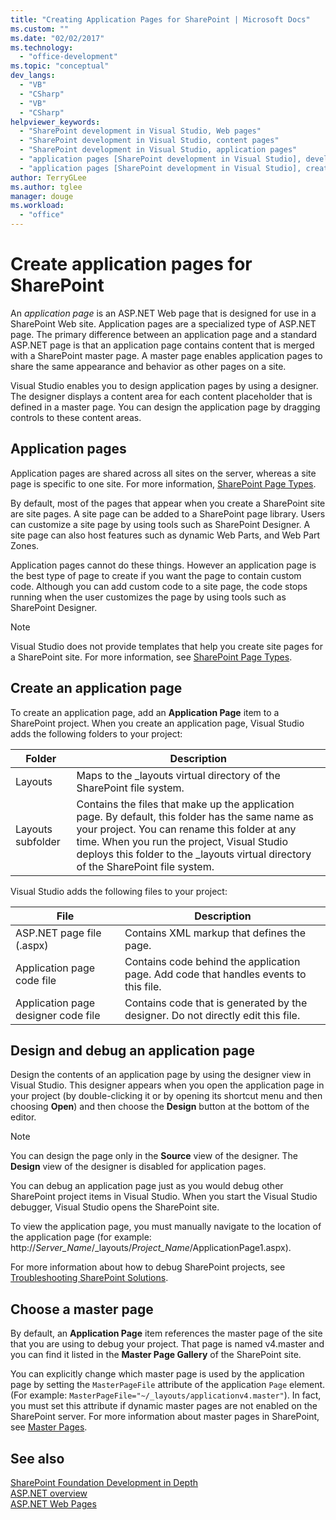 ```yaml
---
title: "Creating Application Pages for SharePoint | Microsoft Docs"
ms.custom: ""
ms.date: "02/02/2017"
ms.technology: 
  - "office-development"
ms.topic: "conceptual"
dev_langs: 
  - "VB"
  - "CSharp"
  - "VB"
  - "CSharp"
helpviewer_keywords: 
  - "SharePoint development in Visual Studio, Web pages"
  - "SharePoint development in Visual Studio, content pages"
  - "SharePoint development in Visual Studio, application pages"
  - "application pages [SharePoint development in Visual Studio], developing"
  - "application pages [SharePoint development in Visual Studio], creating"
author: TerryGLee
ms.author: tglee
manager: douge
ms.workload: 
  - "office"
---
```

# Create application pages for SharePoint
  An *application page* is an ASP.NET Web page that is designed for use in a SharePoint Web site. Application pages are a specialized type of ASP.NET page. The primary difference between an application page and a standard ASP.NET page is that an application page contains content that is merged with a SharePoint master page. A master page enables application pages to share the same appearance and behavior as other pages on a site.  
  
 Visual Studio enables you to design application pages by using a designer. The designer displays a content area for each content placeholder that is defined in a master page. You can design the application page by dragging controls to these content areas.  
  
## Application pages
 Application pages are shared across all sites on the server, whereas a site page is specific to one site. For more information, [SharePoint Page Types](http://go.microsoft.com/fwlink/?LinkID=211584).  
  
 By default, most of the pages that appear when you create a SharePoint site are site pages. A site page can be added to a SharePoint page library. Users can customize a site page by using tools such as SharePoint Designer. A site page can also host features such as dynamic Web Parts, and Web Part Zones.  
  
 Application pages cannot do these things. However an application page is the best type of page to create if you want the page to contain custom code. Although you can add custom code to a site page, the code stops running when the user customizes the page by using tools such as SharePoint Designer.  
  
> [!NOTE]  
>  Visual Studio does not provide templates that help you create site pages for a SharePoint site. For more information, see [SharePoint Page Types](http://go.microsoft.com/fwlink/?LinkID=211584).  
  
## Create an application page
 To create an application page, add an **Application Page** item to a SharePoint project. When you create an application page, Visual Studio adds the following folders to your project:  
  
|Folder|Description|  
|------------|-----------------|  
|Layouts|Maps to the _layouts virtual directory of the SharePoint file system.|  
|Layouts subfolder|Contains the files that make up the application page. By default, this folder has the same name as your project. You can rename this folder at any time. When you run the project, Visual Studio deploys this folder to the _layouts virtual directory of the SharePoint file system.|  
  
 Visual Studio adds the following files to your project:  
  
|File|Description|  
|----------|-----------------|  
|ASP.NET page file (.aspx)|Contains XML markup that defines the page.|  
|Application page code file|Contains code behind the application page. Add code that handles events to this file.|  
|Application page designer code file|Contains code that is generated by the designer. Do not directly edit this file.|  
  
## Design and debug an application page
 Design the contents of an application page by using the designer view in Visual Studio. This designer appears when you open the application page in your project (by double-clicking it or by opening its shortcut menu and then choosing **Open**) and then choose the **Design** button at the bottom of the editor.  
  
> [!NOTE]  
>  You can design the page only in the **Source** view of the designer. The **Design** view of the designer is disabled for application pages.  
  
 You can debug an application page just as you would debug other SharePoint project items in Visual Studio. When you start the Visual Studio debugger, Visual Studio opens the SharePoint site.  
  
 To view the application page, you must manually navigate to the location of the application page (for example: http://*Server_Name*/_layouts/*Project_Name*/ApplicationPage1.aspx).  
  
 For more information about how to debug SharePoint projects, see [Troubleshooting SharePoint Solutions](../sharepoint/troubleshooting-sharepoint-solutions.md).  
  
## Choose a master page
 By default, an **Application Page** item references the master page of the site that you are using to debug your project. That page is named v4.master and you can find it listed in the **Master Page Gallery** of the SharePoint site.  
  
 You can explicitly change which master page is used by the application page by setting the `MasterPageFile` attribute of the application `Page` element. (For example: `MasterPageFile="~/_layouts/applicationv4.master"`). In fact, you must set this attribute if dynamic master pages are not enabled on the SharePoint server. For more information about master pages in SharePoint, see [Master Pages](http://go.microsoft.com/fwlink/?LinkID=169281).  
  
## See also
 [SharePoint Foundation Development in Depth](http://go.microsoft.com/fwlink/?LinkID=182103)   
 [ASP.NET overview](/aspnet/overview)   
 [ASP.NET Web Pages](/aspnet/web-pages/index)   
  
